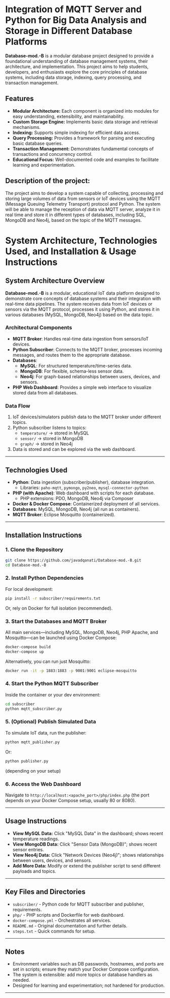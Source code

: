 # Integration of MQTT Server and Python for Big Data Analysis and Storage in Different Database Platforms

**Database-mod.-B** is a modular database project designed to provide a foundational understanding of database management systems, their architecture, and implementation. This project aims to help students, developers, and enthusiasts explore the core principles of database systems, including data storage, indexing, query processing, and transaction management.

## Features

- **Modular Architecture:** Each component is organized into modules for easy understanding, extensibility, and maintainability.
- **Custom Storage Engine:** Implements basic data storage and retrieval mechanisms.
- **Indexing:** Supports simple indexing for efficient data access.
- **Query Processing:** Provides a framework for parsing and executing basic database queries.
- **Transaction Management:** Demonstrates fundamental concepts of transactions and concurrency control.
- **Educational Focus:** Well-documented code and examples to facilitate learning and experimentation.

## Description of the project:
The project aims to develop a system capable of collecting, processing and storing large volumes of data from sensors or IoT devices using the MQTT (Message Queuing Telemetry Transport) protocol and Python. 
The system will be able to manage the reception of data via MQTT server, analyze it in real time and store it in different types of databases, including SQL, MongoDB and Neo4j, based on the topic of the MQTT messages.


# System Architecture, Technologies Used, and Installation & Usage Instructions

## System Architecture Overview

**Database-mod.-B** is a modular, educational IoT data platform designed to demonstrate core concepts of database systems and their integration with real-time data pipelines. The system receives data from IoT devices or sensors via the MQTT protocol, processes it using Python, and stores it in various databases (MySQL, MongoDB, Neo4j) based on the data topic.

### Architectural Components

- **MQTT Broker**: Handles real-time data ingestion from sensors/IoT devices.
- **Python Subscriber**: Connects to the MQTT broker, processes incoming messages, and routes them to the appropriate database.
- **Databases**: 
  - **MySQL**: For structured temperature/time-series data.
  - **MongoDB**: For flexible, schema-less sensor data.
  - **Neo4j**: For graph-based relationships between users, devices, and sensors.
- **PHP Web Dashboard**: Provides a simple web interface to visualize stored data from all databases.

### Data Flow

1. IoT devices/simulators publish data to the MQTT broker under different topics.
2. Python subscriber listens to topics:
    - `temperature/` → stored in MySQL
    - `sensor/` → stored in MongoDB
    - `graph/` → stored in Neo4j
3. Data is stored and can be explored via the web dashboard.

---

## Technologies Used

- **Python**: Data ingestion (subscriber/publisher), database integration.
  - Libraries: `paho-mqtt`, `pymongo`, `py2neo`, `mysql-connector-python`
- **PHP (with Apache)**: Web dashboard with scripts for each database.
  - PHP extensions: PDO, MongoDB, Neo4j via Composer
- **Docker & Docker Compose**: Containerized deployment of all services.
- **Databases**: MySQL, MongoDB, Neo4j (all run as containers).
- **MQTT Broker**: Eclipse Mosquitto (containerized).

---

## Installation Instructions

### 1. Clone the Repository

```sh
git clone https://github.com/javadqanati/Database-mod.-B.git
cd Database-mod.-B
```

### 2. Install Python Dependencies

For local development:
```sh
pip install -r subscriber/requirements.txt
```
Or, rely on Docker for full isolation (recommended).

### 3. Start the Databases and MQTT Broker

All main services—including MySQL, MongoDB, Neo4j, PHP Apache, and Mosquitto—can be launched using Docker Compose:

```sh
docker-compose build
docker-compose up
```

Alternatively, you can run just Mosquitto:
```sh
docker run -it -p 1883:1883 -p 9001:9001 eclipse-mosquitto
```

### 4. Start the Python MQTT Subscriber

Inside the container or your dev environment:
```sh
cd subscriber
python mqtt_subscriber.py
```

### 5. (Optional) Publish Simulated Data

To simulate IoT data, run the publisher:
```sh
python mqtt_publisher.py
```
Or:
```sh
python publisher.py
```
(depending on your setup)

### 6. Access the Web Dashboard

Navigate to `http://localhost:<apache_port>/php/index.php` (the port depends on your Docker Compose setup, usually 80 or 8080).

---

## Usage Instructions

- **View MySQL Data:** Click "MySQL Data" in the dashboard; shows recent temperature readings.
- **View MongoDB Data:** Click "Sensor Data (MongoDB)"; shows recent sensor entries.
- **View Neo4j Data:** Click "Network Devices (Neo4j)"; shows relationships between users, devices, and sensors.
- **Add More Data:** Modify or extend the publisher script to send different payloads and topics.

---

## Key Files and Directories

- `subscriber/` - Python code for MQTT subscriber and publisher, requirements.
- `php/` - PHP scripts and Dockerfile for web dashboard.
- `docker-compose.yml` - Orchestrates all services.
- `README.md` - Original documentation and further details.
- `steps.txt` - Quick commands for setup.

---

## Notes

- Environment variables such as DB passwords, hostnames, and ports are set in scripts; ensure they match your Docker Compose configuration.
- The system is extensible: add more topics or database handlers as needed.
- Designed for learning and experimentation; not hardened for production.

---
